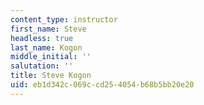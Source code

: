 ```yaml
---
content_type: instructor
first_name: Steve
headless: true
last_name: Kogon
middle_initial: ''
salutation: ''
title: Steve Kogon
uid: eb1d342c-069c-cd25-4054-b68b5bb20e20
---
```

